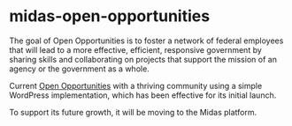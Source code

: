 midas-open-opportunities
========================

The goal of Open Opportunities is to foster a network of federal employees that will lead to a more effective, efficient, responsive government by sharing skills and collaborating on projects that support the mission of an agency or the government as a whole.

Current [Open Opportunities](http://gsablogs.gsa.gov/dsic/category/open-opportunities/) with a thriving community using a simple WordPress implementation, which has been effective for its initial launch.    

To support its future growth, it will be moving to the Midas platform.

